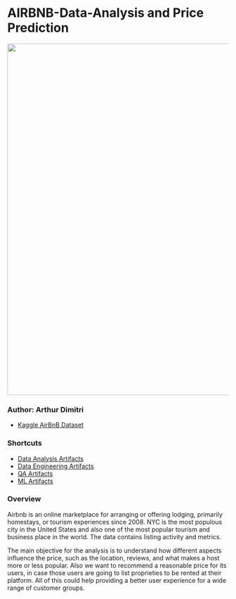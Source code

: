 # AIRBNB-Data-Analysis and Price Prediction
<img src="https://vidacigana.com/wp-content/uploads/2018/06/como-funciona-airbnb-1.jpg" width="800px">

### Author: Arthur Dimitri

* <a href="https://www.kaggle.com/dgomonov/new-york-city-airbnb-open-data" target="_blank">Kaggle AirBnB Dataset </a>

### Shortcuts 

* <a href="https://github.com/dimitriarthur/AIRBNB-Data-Analysis/tree/main/Data%20Analysis%20Artifacts" target="_blank">Data Analysis Artifacts</a>
* <a href="https://github.com/dimitriarthur/AIRBNB-Data-Analysis/tree/main/Data%20Engineering%20Artifacts" target="_blank">Data Engineering Artifacts</a>
* <a href="https://github.com/dimitriarthur/AIRBNB-Data-Analysis/tree/main/QA%20Artifacts" target="_blank">QA Artifacts</a>
* <a href="https://github.com/dimitriarthur/AIRBNB-Data-Analysis/tree/main/ML%20Experimentation" target="_blank">ML Artifacts</a>


### Overview

Airbnb is an online marketplace for arranging or offering lodging, primarily homestays, or tourism experiences since 2008. NYC is the most populous city in the United States and also one of the most popular tourism and business place in the world. The data contains listing activity and metrics. 

The main objective for the analysis is to understand how different aspects influence the price, such as the location, reviews, and what makes a host more or less popular.
Also we want to recommend a reasonable price for its users, in case those users are going to list proprieties to be rented at their platform. All of this could help providing a better user experience for a wide range of customer groups.


